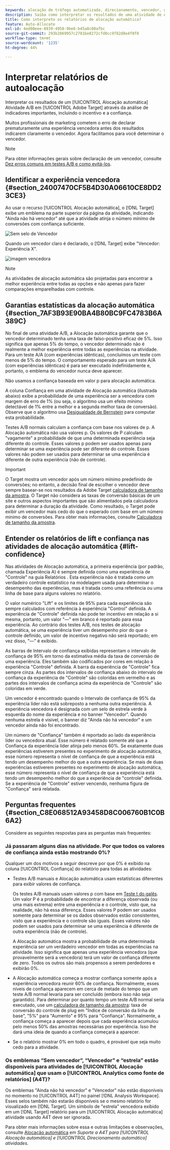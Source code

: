 ```yaml
---
keywords: alocação de tráfego automatizada, direcionamento, vencedor, garantia estatística, confiança, determinar vencedor, aumento, confiança, padrão, experiência padrão, alocação automática, alocação automática
description: Saiba como interpretar os resultados de uma atividade de Alocação automática A/B no Adobe [!DNL Target] através da análise de indicadores importantes, incluindo o incentivo e a confiança.
title: Como interpreto os relatórios de alocação automática?
feature: Auto-Allocate
exl-id: 4ed00eee-8939-4958-9be6-b45a8c08afbc
source-git-commit: 293b2869957c2781be8272cfd0cc9f82d8e4f0f0
workflow-type: tm+mt
source-wordcount: '1235'
ht-degree: 44%

---
```


# Interpretar relatórios de autoalocação

Interpretar os resultados de um [!UICONTROL Alocação automática] Atividade A/B em [!UICONTROL Adobe Target] através da análise de indicadores importantes, incluindo o incentivo e a confiança.

Muitos profissionais de marketing cometem o erro de declarar prematuramente uma experiência vencedora antes dos resultados indicarem claramente o vencedor. Agora facilitamos para você determinar o vencedor.

>[!NOTE]
>
>Para obter informações gerais sobre declaração de um vencedor, consulte [Dez erros comuns em testes A/B e como evitá-los](/help/main/c-activities/t-test-ab/common-ab-testing-pitfalls.md).

## Identificar a experiência vencedora {#section_24007470CF5B4D30A06610CE8DD23CE3}

Ao usar o recurso [!UICONTROL Alocação automática], o [!DNL Target] exibe um emblema na parte superior da página da atividade, indicando &quot;Ainda não há vencedor&quot; até que a atividade atinja o número mínimo de conversões com confiança suficiente.

![Sem selo de Vencedor](/help/main/c-activities/automated-traffic-allocation/assets/no-winner.png)

Quando um vencedor claro é declarado, o [!DNL Target] exibe &quot;Vencedor: Experiência X&quot;.

![imagem vencedora](assets/winner.png)

>[!NOTE]
>
>As atividades de alocação automática são projetadas para encontrar a melhor experiência entre todas as opções e não apenas para fazer comparações emparelhadas com controle.

## Garantias estatísticas da alocação automática {#section_7AF3B93E90BA4B80BC9FC4783B6A389C}

No final de uma atividade A/B, a Alocação automática garante que o vencedor determinado tenha uma taxa de falso-positivo eficaz de 5%. Isso significa que apenas 5% do tempo, o vencedor determinado não é realmente a melhor experiência entre todas as experiências na atividade. Para um teste A/A (com experiências idênticas), concluímos um teste com menos de 5% do tempo. O comportamento esperado para um teste A/A (com experiências idênticas) é para ser executado indefinidamente e, portanto, o emblema do vencedor nunca deve aparecer.

Não usamos a confiança baseada em valor p para alocação automática.

A coluna Confiança em uma atividade de Alocação automática (ilustrada abaixo) exibe a probabilidade de uma experiência ser a vencedora com margem de erro de 1% (ou seja, o algoritmo usa um efeito mínimo detectável de 1% entre a melhor e a segunda melhor taxa de conversão). Observe que o algoritmo usa [Desigualdade de Bernstein](https://en.wikipedia.org/wiki/Bernstein_inequalities_%28probability_theory%29) para computar esta probabilidade.

Testes A/B normais calculam a confiança com base nos valores de p. A Alocação automática não usa valores p. Os valores de P calculam &quot;vagamente&quot; a probabilidade de que uma determinada experiência seja diferente do controle. Esses valores p podem ser usados apenas para determinar se uma experiência pode ser diferente do controle. Esses valores não podem ser usados para determinar se uma experiência é diferente de outra experiência (não de controle).

>[!IMPORTANT]
>
>O Target mostra um vencedor após um número mínimo predefinido de conversões; no entanto, a decisão final de escolher o vencedor deve sempre basear-se nos resultados da Adobe Target [calculadora de tamanho da amostra](https://experienceleague.adobe.com/tools/calculator/testcalculator.html?lang=pt-BR). O Target não considera as taxas de conversão básicas de um site e outros aspectos importantes que são alimentados pela calculadora para determinar a duração da atividade. Como resultado, o Target pode exibir um vencedor mais cedo do que o esperado com base em um número mínimo de conversões. Para obter mais informações, consulte [Calculadora de tamanho da amostra](/help/main/c-activities/t-test-ab/sample-size-determination.md#section_6B8725BD704C4AFE939EF2A6B6E834E6).

## Entender os relatórios de lift e confiança nas atividades de alocação automática {#lift-confidence}

Nas atividades de Alocação automática, a primeira experiência (por padrão, chamada Experiência A) é sempre definida como uma experiência de &quot;Controle&quot; na guia Relatórios . Esta experiência não é tratada como um verdadeiro controle estatístico na modelagem usada para determinar o desempenho das experiências, mas é tratada como uma referência ou uma linha de base para alguns valores no relatório.

O valor numérico &quot;Lift&quot; e os limites de 95% para cada experiência são sempre calculados com referência à experiência &quot;Control&quot; definida. A experiência de &quot;Controle&quot; definida não pode ter incentivo em relação a si mesma, portanto, um valor &quot;—&quot; em branco é reportado para essa experiência. Ao contrário dos testes A/B, nos testes de alocação automática, se uma experiência tiver um desempenho pior do que o controle definido, um valor de incentivo negativo não será reportado; em vez disso, &quot;—&quot; é exibido.

As barras de Intervalo de confiança exibidas representam o intervalo de confiança de 95% em torno da estimativa média da taxa de conversão de uma experiência. Eles também são codificados por cores em relação à experiência &quot;Controle&quot; definida. A barra da experiência de &quot;Controle&quot; fica sempre cinza. As partes dos intervalos de confiança abaixo do intervalo de confiança da experiência de &quot;Controle&quot; são coloridas em vermelho e as partes dos intervalos de confiança acima da experiência de &quot;Controle&quot; são coloridas em verde.

Um vencedor é encontrado quando o Intervalo de confiança de 95% da experiência líder não está sobreposto a nenhuma outra experiência. A experiência vencedora é designada com um selo de estrela verde à esquerda do nome da experiência e no banner &quot;Vencedor&quot;. Quando nenhuma estrela é visível, o banner diz &quot;Ainda não há vencedor&quot; e um vencedor ainda não foi encontrado.

Um número de &quot;Confiança&quot; também é reportado ao lado da experiência líder ou vencedora atual. Esse número é relatado somente até que a Confiança da experiência líder atinja pelo menos 60%. Se exatamente duas experiências estiverem presentes no experimento de alocação automática, esse número representa o nível de confiança de que a experiência está tendo um desempenho melhor do que a outra experiência. Se mais de duas experiências estiverem presentes no experimento de alocação automática, esse número representa o nível de confiança de que a experiência está tendo um desempenho melhor do que a experiência de &quot;controle&quot; definida. Se a experiência de &quot;Controle&quot; estiver vencendo, nenhuma figura de &quot;Confiança&quot; será relatada.

## Perguntas frequentes {#section_C8E068512A93458D8C006760B1C0B6A2}

Considere as seguintes respostas para as perguntas mais frequentes:

### Já passaram alguns dias na atividade. Por que todos os valores de confiança ainda estão mostrando 0%?

Qualquer um dos motivos a seguir descreve por que 0% é exibido na coluna [!UICONTROL Confiança] do relatório para todas as atividades:

* Testes A/B manuais e Alocação automática usam estatísticas diferentes para exibir valores de confiança.

   Os testes A/B manuais usam valores p com base em [Teste t do galês](https://en.wikipedia.org/wiki/Welch%27s_t-test). Um valor P é a probabilidade de encontrar a diferença observada (ou uma mais extrema) entre uma experiência e o controle, visto que, na realidade, não há essa diferença. Esses valores P podem ser usados somente para determinar se os dados observados estão consistentes, visto que a experiência e o controle são iguais. Esses valores não podem ser usados para determinar se uma experiência é diferente de outra experiência (não de controle).

   A Alocação automática mostra a probabilidade de uma determinada experiência ser um verdadeiro vencedor em todas as experiências na atividade. Isso significa que apenas uma experiência vencedora (que provavelmente será a vencedora) terá um valor de confiança diferente de zero. Todos os outros são mais propensos a serem perdedores e exibirão 0%.

* A Alocação automática começa a mostrar confiança somente após a experiência vencedora reunir 60% de confiança. Normalmente, esses níveis de confiança aparecem em cerca de metade do tempo que um teste A/B normal levaria para ser concluído (embora isso não seja garantido). Para determinar por quanto tempo um teste A/B normal seria executado, use um [calculadora de tamanho da amostra](https://experienceleague.adobe.com/tools/calculator/testcalculator.html): taxa de conversão do controle de plug em &quot;Índice de conversão da linha de base&quot;, &quot;5%&quot; para &quot;Aumento&quot; e 95% para &quot;Confiança&quot;. Normalmente, a confiança começa a aparecer depois que cada experiência acumulou pelo menos 50% das amostras necessárias por experiência. Isso lhe dará uma ideia de quando a confiança começará a aparecer.
* Se o relatório mostrar 0% em todo o quadro, é provável que seja muito cedo para a atividade.

### Os emblemas “Sem vencedor”, “Vencedor” e “estrela” estão disponíveis para atividades de [!UICONTROL Alocação automática] que usam o [!UICONTROL Analytics como fonte de relatórios] (A4T)?

Os emblemas &quot;Ainda não há vencedor&quot; e &quot;Vencedor&quot; não estão disponíveis no momento no [!UICONTROL A4T] no painel [!DNL Analysis Workspace]. Esses selos também não estarão disponíveis se o mesmo relatório for visualizado em [!DNL Target]. Um símbolo de &quot;estrela&quot; vencedora exibido em um [!DNL Target] relatório para um [!UICONTROL Alocação automática] atividade usando A4T deve ser ignorada.

Para obter mais informações sobre essa e outras limitações e observações, consulte [Alocação automática](/help/main/c-integrating-target-with-mac/a4t/a4t-at-aa.md#aa) em *Suporte a A4T para [!UICONTROL Alocação automática] e [!UICONTROL Direcionamento automático] atividades*.


